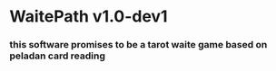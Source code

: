 # WaitePath  v1.0-dev1


### this software promises to be a tarot waite game based on peladan card reading
